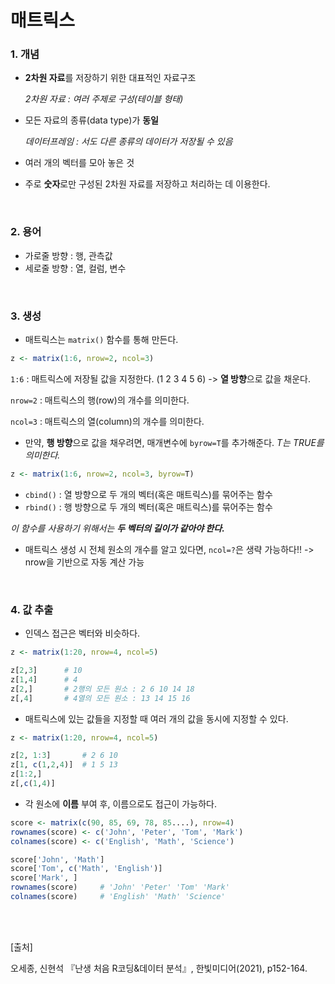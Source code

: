 # 매트릭스

### 1. 개념

- **2차원 자료**를 저장하기 위한 대표적인 자료구조

  *2차원 자료 : 여러 주제로 구성(테이블 형태)*

- 모든 자료의 종류(data type)가 **동일**

  *데이터프레임 : 서도 다른 종류의 데이터가 저장될 수 있음*

- 여러 개의 벡터를 모아 놓은 것

- 주로 **숫자**로만 구성된 2차원 자료를 저장하고 처리하는 데 이용한다.

<br/>

### 2. 용어

- 가로줄 방향 : 행, 관측값
- 세로줄 방향 : 열, 컬럼, 변수

<br/>

### 3. 생성

- 매트릭스는 `matrix()` 함수를 통해 만든다.

~~~R
z <- matrix(1:6, nrow=2, ncol=3)
~~~

`1:6` : 매트릭스에 저장될 값을 지정한다. (1 2 3 4 5 6) -> **열 방향**으로 값을 채운다.

`nrow=2` : 매트릭스의 행(row)의 개수를 의미한다.

`ncol=3` : 매트릭스의 열(column)의 개수를 의미한다.

- 만약, **행 방향**으로 값을 채우려면, 매개변수에 `byrow=T`를 추가해준다. *T는 TRUE를 의미한다.*

~~~R
z <- matrix(1:6, nrow=2, ncol=3, byrow=T)
~~~

- `cbind()` : 열 방향으로 두 개의 벡터(혹은 매트릭스)를 묶어주는 함수
- `rbind()` : 행 방향으로 두 개의 벡터(혹은 매트릭스)를 묶어주는 함수

*이 함수를 사용하기 위해서는 **두 벡터의 길이가 같아야 한다.***

- 매트릭스 생성 시 전체 원소의 개수를 알고 있다면, `ncol=?`은 생략 가능하다!! -> nrow을 기반으로 자동 계산 가능 

<br/>

### 4. 값 추출

- 인덱스 접근은 벡터와 비슷하다.

~~~R
z <- matrix(1:20, nrow=4, ncol=5)

z[2,3]		# 10	
z[1,4]		# 4
z[2,]		# 2행의 모든 원소 : 2 6 10 14 18
z[,4]		# 4열의 모든 원소 : 13 14 15 16
~~~

- 매트릭스에 있는 값들을 지정할 때 여러 개의 값을 동시에 지정할 수 있다.

~~~R
z <- matrix(1:20, nrow=4, ncol=5)

z[2, 1:3]		# 2 6 10
z[1, c(1,2,4)]	# 1 5 13
z[1:2,]
z[,c(1,4)]
~~~

- 각 원소에 **이름** 부여 후, 이름으로도 접근이 가능하다.

~~~R
score <- matrix(c(90, 85, 69, 78, 85....), nrow=4)
rownames(score) <- c('John', 'Peter', 'Tom', 'Mark')
colnames(score) <- c('English', 'Math', 'Science')

score['John', 'Math']
score['Tom', c('Math', 'English')]
score['Mark', ]
rownames(score)		# 'John' 'Peter' 'Tom' 'Mark'
colnames(score)		# 'English' 'Math' 'Science'
~~~



<br/><br/>

[출처]<br/>

오세종, 신현석 『난생 처음 R코딩&데이터 분석』, 한빛미디어(2021), p152-164.